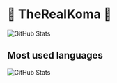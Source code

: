 # 🧨 TheRealKoma 🧨

![GitHub Stats](https://github-readme-stats.vercel.app/api?username=therealkoma&theme=tokyonight)

## Most used languages
![GitHub Stats](https://github-readme-stats.vercel.app/api/top-langs/?username=therealkoma&layout=compact&theme=tokyonight&hide_border=false)

